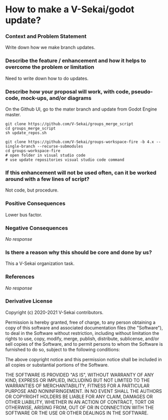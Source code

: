 # How to make a V-Sekai/godot update?

### Context and Problem Statement

Write down how we make branch updates.

### Describe the feature / enhancement and how it helps to overcome the problem or limitation

Need to write down how to do updates.

### Describe how your proposal will work, with code, pseudo-code, mock-ups, and/or diagrams

On the Github UI, go to the mater branch and update from Godot Engine master.

```
git clone https://github.com/V-Sekai/groups_merge_script
cd groups_merge_script
sh update_repos.sh
```

```
git clone https://github.com/V-Sekai/groups-workspace-fire -b 4.x --single-branch --recurse-submodules
cd groups-workspace-fire
# open folder in visual studio code
# use update repositories visual studio code command
```

### If this enhancement will not be used often, can it be worked around with a few lines of script?

Not code, but procedure.

### Positive Consequences

Lower bus factor.

### Negative Consequences

_No response_

### Is there a reason why this should be core and done by us?

This a V-Sekai organization task.

### References

_No response_

### Derivative License

Copyright (c) 2020-2021 V-Sekai contributors.

Permission is hereby granted, free of charge, to any person obtaining a copy
of this software and associated documentation files (the "Software"), to deal
in the Software without restriction, including without limitation the rights
to use, copy, modify, merge, publish, distribute, sublicense, and/or sell
copies of the Software, and to permit persons to whom the Software is
furnished to do so, subject to the following conditions:

The above copyright notice and this permission notice shall be included in all
copies or substantial portions of the Software.

THE SOFTWARE IS PROVIDED "AS IS", WITHOUT WARRANTY OF ANY KIND, EXPRESS OR
IMPLIED, INCLUDING BUT NOT LIMITED TO THE WARRANTIES OF MERCHANTABILITY,
FITNESS FOR A PARTICULAR PURPOSE AND NONINFRINGEMENT. IN NO EVENT SHALL THE
AUTHORS OR COPYRIGHT HOLDERS BE LIABLE FOR ANY CLAIM, DAMAGES OR OTHER
LIABILITY, WHETHER IN AN ACTION OF CONTRACT, TORT OR OTHERWISE, ARISING FROM,
OUT OF OR IN CONNECTION WITH THE SOFTWARE OR THE USE OR OTHER DEALINGS IN THE
SOFTWARE.
